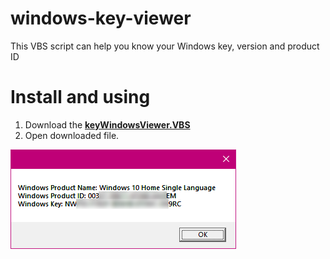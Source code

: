 # windows-key-viewer
This VBS script can help you know your Windows key, version and product ID

# Install and using
1. Download the **[keyWindowsViewer.VBS](https://github.com/tankalxat34/windows-key-viewer/raw/main/keyWindowsViewer.VBS)**
2. Open downloaded file.

<img src="https://github.com/tankalxat34/tankalxat34/raw/main/readme_content/result_vbscript_winkey.png"/>
